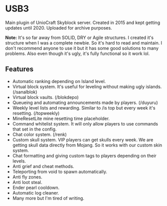 # USB3
Main plugin of UnioCraft Skyblock server. Created in 2015 and kept getting updates until 2020. Uploaded for archive purposes.

**Note:** It's so far away from SOLID, DRY or Agile structures. I created it's structure when I was a complete newbie. So it's hard to read and maintain. I don't recommend anyone to use it but it has some good solutions to many problems. Also even though it's ugly, it's fully functional so it work lol.

## Features
- Automatic ranking depending on Island level.
- Virtual block system. It's useful for leveling without making ugly islands. (/sanalblok)
- Virtual block vaults. (/blokdepo)
- Queueing and automating announcements made by players. (/duyuru)
- Weekly level lists and rewarding. Similar to /is top but every week it's resetting. (/topweekly)
- MineResetLite mine resetting time placeholder.
- Command whitelist system. It will only allow players to use commands that set in the config.
- Chat color system. (/renk)
- Custom skull system. VIP players can get skulls every week. We are getting skull data directly from Mojang. So it works with our custom skin system.
- Chat formatting and giving custom tags to players depending on their levels.
- Anti grief and cheat methods.
- Teleporting from void to spawn automatically.
- Anti fly zones.
- Anti loot steal.
- Ender pearl cooldown.
- Automatic log cleaner.
- Many more but I'm tired of writing.
